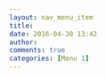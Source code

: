 ```yaml
---
layout: nav_menu_item
title: 
date: 2016-04-30 13:42
author: 
comments: true
categories: [Menu 1]
---
```

 

